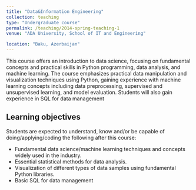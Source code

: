 ```yaml
---
title: "Data&Information Engineering"
collection: teaching
type: "Undergraduate course"
permalink: /teaching/2014-spring-teaching-1
venue: "ADA University, School of IT and Engineering"

location: "Baku, Azerbaijan"
---
```



This course offers an introduction to data science, focusing on fundamental concepts and
practical skills in Python programming, data analysis, and machine learning. The course
emphasizes practical data manipulation and visualization techniques using Python, gaining
experience with machine learning concepts including data preprocessing, supervised and
unsupervised learning, and model evaluation. Students will also gain experience in SQL for
data management 

Learning objectives 
---

Students are expected to understand, know and/or be capable of doing/applying/coding
the following after this course:
* Fundamental data science/machine learning techniques and concepts widely used in the industry.
* Essential statistical methods for data analysis.
* Visualization of different types of data samples using fundamental Python libraries.
* Basic SQL for data management 
